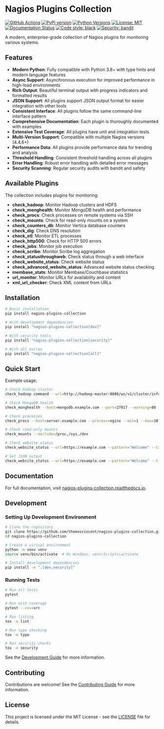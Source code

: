 # Nagios Plugins Collection

[![GitHub Actions](https://github.com/thomasvincent/nagios-plugins-collection/actions/workflows/ci.yml/badge.svg)](https://github.com/thomasvincent/nagios-plugins-collection/actions/workflows/ci.yml)
[![PyPI version](https://badge.fury.io/py/nagios-plugins-collection.svg)](https://badge.fury.io/py/nagios-plugins-collection)
[![Python Versions](https://img.shields.io/pypi/pyversions/nagios-plugins-collection.svg)](https://pypi.org/project/nagios-plugins-collection/)
[![License: MIT](https://img.shields.io/badge/License-MIT-yellow.svg)](https://opensource.org/licenses/MIT)
[![Documentation Status](https://readthedocs.org/projects/nagios-plugins-collection/badge/?version=latest)](https://nagios-plugins-collection.readthedocs.io/en/latest/?badge=latest)
[![Code style: black](https://img.shields.io/badge/code%20style-black-000000.svg)](https://github.com/psf/black)
[![Security: bandit](https://img.shields.io/badge/security-bandit-yellow.svg)](https://github.com/PyCQA/bandit)

A modern, enterprise-grade collection of Nagios plugins for monitoring various systems.

## Features

- **Modern Python**: Fully compatible with Python 3.8+ with type hints and modern language features
- **Async Support**: Asynchronous execution for improved performance in high-load environments
- **Rich Output**: Beautiful terminal output with progress indicators and formatted results
- **JSON Support**: All plugins support JSON output format for easier integration with other tools
- **Consistent Interface**: All plugins follow the same command-line interface pattern
- **Comprehensive Documentation**: Each plugin is thoroughly documented with examples
- **Extensive Test Coverage**: All plugins have unit and integration tests
- **Multi-Version Support**: Compatible with multiple Nagios versions (4.4.6+)
- **Performance Data**: All plugins provide performance data for trending and analysis
- **Threshold Handling**: Consistent threshold handling across all plugins
- **Error Handling**: Robust error handling with detailed error messages
- **Security Scanning**: Regular security audits with bandit and safety

## Available Plugins

The collection includes plugins for monitoring:

- **check_hadoop**: Monitor Hadoop clusters and HDFS
- **check_monghealth**: Monitor MongoDB health and performance
- **check_procs**: Check processes on remote systems via SSH
- **check_mounts**: Check for read-only mounts on a system
- **check_counters_db**: Monitor Vertica database counters
- **check_dig**: Check DNS resolution
- **check_etl**: Monitor ETL processes
- **check_http500**: Check for HTTP 500 errors
- **check_jobs**: Monitor job execution
- **check_scribe**: Monitor Scribe log aggregation
- **check_statusthroughweb**: Check status through a web interface
- **check_website_status**: Check website status
- **check_advanced_website_status**: Advanced website status checking
- **membase_stats**: Monitor Membase/Couchbase statistics
- **url_monitor**: Monitor URLs for availability and content
- **xml_url_checker**: Check XML content from URLs

## Installation

```bash
# Basic installation
pip install nagios-plugins-collection

# With development dependencies
pip install "nagios-plugins-collection[dev]"

# With security tools
pip install "nagios-plugins-collection[security]"

# With all extras
pip install "nagios-plugins-collection[all]"
```

## Quick Start

Example usage:

```bash
# Check Hadoop cluster
check_hadoop command --url=http://hadoop-master:8088/ws/v1/cluster/info

# Check MongoDB health
check_monghealth --host=mongodb.example.com --port=27017 --warning=80 --critical=90

# Check processes
check_procs --host=server.example.com --process=nginx --min=1 --max=10

# Check read-only mounts
check_mounts --exclude=/proc,/sys,/dev

# Check website status
check_website_status --url=https://example.com --pattern="Welcome" --timeout=10

# Get JSON output
check_website_status --url=https://example.com --pattern="Welcome" --timeout=10 --json
```

## Documentation

For full documentation, visit [nagios-plugins-collection.readthedocs.io](https://nagios-plugins-collection.readthedocs.io/).

## Development

### Setting Up Development Environment

```bash
# Clone the repository
git clone https://github.com/thomasvincent/nagios-plugins-collection.git
cd nagios-plugins-collection

# Create a virtual environment
python -m venv venv
source venv/bin/activate  # On Windows: venv\Scripts\activate

# Install development dependencies
pip install -e ".[dev,security]"
```

### Running Tests

```bash
# Run all tests
pytest

# Run with coverage
pytest --cov=src

# Run linting
tox -e lint

# Run type checking
tox -e type

# Run security checks
tox -e security
```

See the [Development Guide](https://nagios-plugins-collection.readthedocs.io/en/latest/development.html) for more information.

## Contributing

Contributions are welcome! See the [Contributing Guide](https://nagios-plugins-collection.readthedocs.io/en/latest/contributing.html) for more information.

## License

This project is licensed under the MIT License - see the [LICENSE](LICENSE) file for details.
